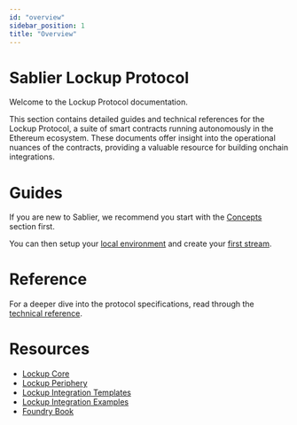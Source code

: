 ```yaml
---
id: "overview"
sidebar_position: 1
title: "Overview"
---
```


# Sablier Lockup Protocol

Welcome to the Lockup Protocol documentation.

This section contains detailed guides and technical references for the Lockup Protocol, a suite of smart contracts
running autonomously in the Ethereum ecosystem. These documents offer insight into the operational nuances of the
contracts, providing a valuable resource for building onchain integrations.

# Guides

If you are new to Sablier, we recommend you start with the [Concepts](/concepts/what-is-sablier) section first.

You can then setup your [local environment](/guides/lockup/examples/local-environment) and create your
[first stream](/guides/lockup/examples/create-stream/lockup-linear).

# Reference

For a deeper dive into the protocol specifications, read through the [technical reference](/reference/lockup/diagrams).

# Resources

- [Lockup Core](https://github.com/sablier-labs/v2-core/tree/release)
- [Lockup Periphery](https://github.com/sablier-labs/v2-periphery/tree/release)
- [Lockup Integration Templates](https://github.com/sablier-labs/lockup-integration-template)
- [Lockup Integration Examples](https://github.com/sablier-labs/examples)
- [Foundry Book](https://book.getfoundry.sh/)
